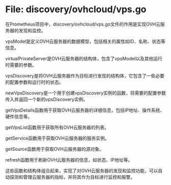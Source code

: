 # File: discovery/ovhcloud/vps.go

在Prometheus项目中，discovery/ovhcloud/vps.go文件的作用是实现OVH云服务器的发现和监控。

vpsModel是定义OVH云服务器的数据模型，包括相关的属性如ID、名称、状态等信息。

virtualPrivateServer是OVH云服务器的结构体，包含了vpsModel以及其他运行时需要的参数。

vpsDiscovery是将OVH云服务器作为目标进行发现的结构体，它包含了一些必要的配置参数和运行时的状态。

newVpsDiscovery是一个用于创建vpsDiscovery实例的函数，将需要的配置参数传入并返回一个新的vpsDiscovery实例。

getVpsDetails函数用于获取OVH云服务器的详细信息，包括IP地址、操作系统、硬件信息等。

getVpsList函数用于获取所有OVH云服务器的列表。

getService函数用于获取OVH云服务器的服务实例。

getSource函数用于获取OVH云服务器的源对象。

refresh函数用于刷新OVH云服务器的信息，如状态、IP地址等。

这些函数和结构体组合起来，实现了对OVH云服务器的发现和监控功能，可以自动探测和管理云服务器的指标，并将其作为目标进行监控和报警。


